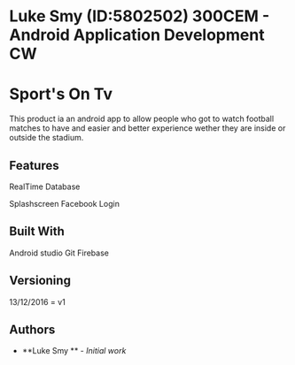 # Luke Smy (ID:5802502) 300CEM - Android Application Development CW
# Sport's On Tv
This product ia an android app to allow people who got to watch football matches
to have and easier and better experience wether they are inside or outside the stadium.
 ## Features
 RealTime Database
 
 
 
 
 Splashscreen
 Facebook Login
 


## Built With
Android studio
Git
Firebase
## Versioning
13/12/2016 = v1
## Authors
* **Luke Smy ** - *Initial work*

